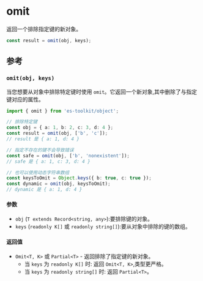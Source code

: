 # omit

返回一个排除指定键的新对象。

```typescript
const result = omit(obj, keys);
```

## 参考

### `omit(obj, keys)`

当您想要从对象中排除特定键时使用 `omit`。它返回一个新对象,其中删除了与指定键对应的属性。

```typescript
import { omit } from 'es-toolkit/object';

// 排除特定键
const obj = { a: 1, b: 2, c: 3, d: 4 };
const result = omit(obj, ['b', 'c']);
// result 是 { a: 1, d: 4 }

// 指定不存在的键不会导致错误
const safe = omit(obj, ['b', 'nonexistent']);
// safe 是 { a: 1, c: 3, d: 4 }

// 也可以使用动态字符串数组
const keysToOmit = Object.keys({ b: true, c: true });
const dynamic = omit(obj, keysToOmit);
// dynamic 是 { a: 1, d: 4 }
```

#### 参数

- `obj` (`T extends Record<string, any>`):要排除键的对象。
- `keys` (`readonly K[]` 或 `readonly string[]`):要从对象中排除的键的数组。

#### 返回值

- `Omit<T, K>` 或 `Partial<T>` - 返回排除了指定键的新对象。
  - 当 `keys` 为 `readonly K[]` 时: 返回 `Omit<T, K>`,类型更严格。
  - 当 `keys` 为 `readonly string[]` 时: 返回 `Partial<T>`。

